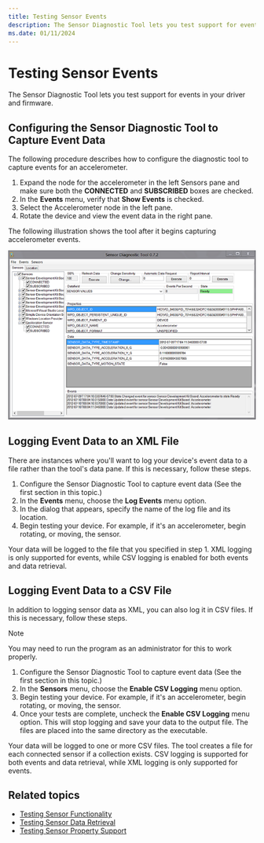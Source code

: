 ```yaml
---
title: Testing Sensor Events
description: The Sensor Diagnostic Tool lets you test support for events in your driver and firmware.
ms.date: 01/11/2024
---
```


# Testing Sensor Events

The Sensor Diagnostic Tool lets you test support for events in your driver and firmware.

## Configuring the Sensor Diagnostic Tool to Capture Event Data

The following procedure describes how to configure the diagnostic tool to capture events for an accelerometer.

1. Expand the node for the accelerometer in the left Sensors pane and make sure both the **CONNECTED** and **SUBSCRIBED** boxes are checked.
1. In the **Events** menu, verify that **Show Events** is checked.
1. Select the Accelerometer node in the left pane.
1. Rotate the device and view the event data in the right pane.

The following illustration shows the tool after it begins capturing accelerometer events.

![sensor diagnostic tool: capturing accelerometer events.](images/sdt-events.png)

## Logging Event Data to an XML File

There are instances where you'll want to log your device's event data to a file rather than the tool's data pane. If this is necessary, follow these steps.

1. Configure the Sensor Diagnostic Tool to capture event data (See the first section in this topic.)
1. In the **Events** menu, choose the **Log Events** menu option.
1. In the dialog that appears, specify the name of the log file and its location.
1. Begin testing your device. For example, if it's an accelerometer, begin rotating, or moving, the sensor.

Your data will be logged to the file that you specified in step 1. XML logging is only supported for events, while CSV logging is enabled for both events and data retrieval.

## Logging Event Data to a CSV File

In addition to logging sensor data as XML, you can also log it in CSV files. If this is necessary, follow these steps.

> [!NOTE]
> You may need to run the program as an administrator for this to work properly.

1. Configure the Sensor Diagnostic Tool to capture event data (See the first section in this topic.)
1. In the **Sensors** menu, choose the **Enable CSV Logging** menu option.
1. Begin testing your device. For example, if it's an accelerometer, begin rotating, or moving, the sensor.
1. Once your tests are complete, uncheck the **Enable CSV Logging** menu option. This will stop logging and save your data to the output file. The files are placed into the same directory as the executable.

Your data will be logged to one or more CSV files. The tool creates a file for each connected sensor if a collection exists. CSV logging is supported for both events and data retrieval, while XML logging is only supported for events.

## Related topics

- [Testing Sensor Functionality](testing-sensor-functionality.md)  
- [Testing Sensor Data Retrieval](testing-sensor-properties.md)  
- [Testing Sensor Property Support](testing-and-logging-sensor-data.md)  
